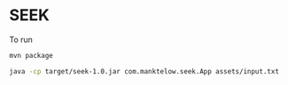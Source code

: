 # SEEK

To run

```bash
mvn package

java -cp target/seek-1.0.jar com.manktelow.seek.App assets/input.txt
```